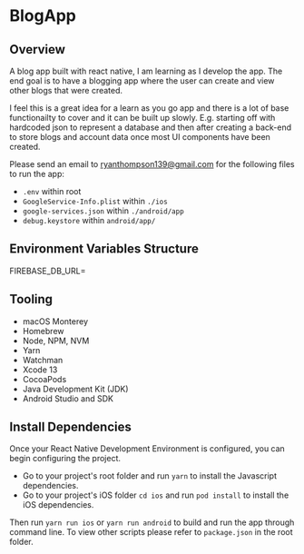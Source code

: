 # BlogApp

## Overview

A blog app built with react native, I am learning as I develop the app. The end goal is to have a blogging app where the user can create and view other blogs that were created.

I feel this is a great idea for a learn as you go app and there is a lot of base functionailty to cover and it can be built up slowly. E.g. starting off with hardcoded json to represent a database and then after creating a back-end to store blogs and account data once most UI components have been created.

Please send an email to ryanthompson139@gmail.com for the following files to run the app:
- `.env` within root
- `GoogleService-Info.plist` within `./ios`
- `google-services.json` within `./android/app`
- `debug.keystore` within `android/app/`

## Environment Variables Structure

FIREBASE_DB_URL=

## Tooling

- macOS Monterey
- Homebrew
- Node, NPM, NVM
- Yarn
- Watchman
- Xcode 13
- CocoaPods
- Java Development Kit (JDK)
- Android Studio and SDK

## Install Dependencies

Once your React Native Development Environment is configured, you can begin configuring the project.

- Go to your project's root folder and run `yarn` to install the Javascript dependencies.
- Go to your project's iOS folder `cd ios` and run `pod install` to install the iOS dependencies.

Then run `yarn run ios` or `yarn run android` to build and run the app through command line. To view other scripts please refer to `package.json` in the root folder.
